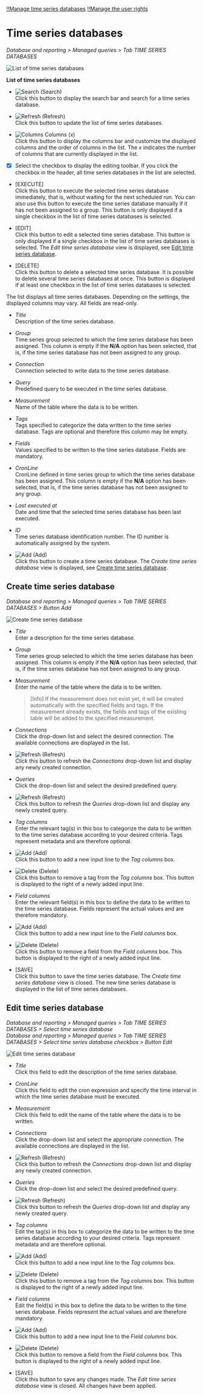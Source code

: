 [!!Manage time series databases](../Integration/03_ManageTimeSeriesDatabases.md)
[!!Manage the user rights](../Integration/05_ManageUserRights.md)

#  Time series databases

*Database and reporting > Managed queries > Tab TIME SERIES DATABASES*

![List of time series databases](../../Assets/Screenshots/DatabaseAndReporting/ManagedQueries/TimeSeriesDatabases/ListTimeSeriesDatabases.png "[List of time series databases]")

**List of time series databases**

- ![Search](../../Assets/Icons/Search.png "[Search]") (Search)   
    Click this button to display the search bar and search for a time series database. 

- ![Refresh](../../Assets/Icons/Refresh01.png "[Refresh]") (Refresh)   
    Click this button to update the list of time series databases. 

- ![Columns](../../Assets/Icons/Columns.png "[Columns]") Columns (x)   
    Click this button to display the columns bar and customize the displayed columns and the order of columns in the list. The *x* indicates the number of columns that are currently displayed in the list.

- [x]     
    Select the checkbox to display the editing toolbar. If you click the checkbox in the header, all time series databases in the list are selected.

- [EXECUTE]  
    Click this button to execute the selected time series database immediately, that is, without waiting for the next scheduled run. You can also use this button to execute the time series database manually if it has not been assigned to a group. This button is only displayed if a single checkbox in the list of time series databases is selected.

- [EDIT]  
    Click this button to edit a selected time series database. This button is only displayed if a single checkbox in the list of time series databases is selected. The *Edit time series database* view is displayed, see [Edit time series database](#edit-time-series-database).

- [DELETE]  
    Click this button to delete a selected time series database. It is possible to delete several time series databases at once. This button is displayed if at least one checkbox in the list of time series databases is selected.

[comment]: <> (Julian: Funktioniert es so wie bei Queries?)

The list displays all time series databases. Depending on the settings, the displayed columns may vary. All fields are read-only. 

- *Title*  
    Description of the time series database.

- *Group*  
    Time series group selected to which the time series database has been assigned. This column is empty if the **N/A** option has been selected, that is, if the time series database has not been assigned to any group. 

- *Connection*  
    Connection selected to write data to the time series database. 

- *Query*  
    Predefined query to be executed in the time series database.

- *Measurement*  
    Name of the table where the data is to be written.

- *Tags*  
    Tags specified to categorize the data written to the time series database. Tags are optional and therefore this column may be empty.

- *Fields*  
    Values specified to be written to the time series database. Fields are mandatory. 

- *CronLine*  
    CronLine defined in time series group to which the time series database has been assigned. This column is empty if the **N/A** option has been selected, that is, if the time series database has not been assigned to any group. 

- *Last executed at*  
    Date and time that the selected time series database has been last executed.

[comment]: <> (Julian: Ich habe auf EXECUTE geklickt, die Spalte zeigt aber nichts. Ich weiß nicht, ob daran liegt, dass meine Dummy-Verbindung nicht richtig funktioniert oder ob es generell ein Bug ist)

- *ID*  
    Time series database identification number. The ID number is automatically assigned by the system.

- ![Add](../../Assets/Icons/Plus01.png "[Add]") (Add)   
    Click this button to create a time series database. The *Create time series database* view is displayed, see [Create time series database](#create-time-series-database).  



## Create time series database

*Database and reporting > Managed queries > Tab TIME SERIES DATABASES > Button Add*

![Create time series database](../../Assets/Screenshots/DatabaseAndReporting/ManagedQueries/TimeSeriesDatabases/CreateTimeSeriesDatabase.png "[Create time series database]")

- *Title*  
    Enter a description for the time series database.

- *Group*  
    Time series group selected to which the time series database has been assigned. This column is empty if the **N/A** option has been selected, that is, if the time series database has not been assigned to any group. 



- *Measurement*  
    Enter the name of the table where the data is to be written. 
    
    > [Info] If the measurement does not exist yet, it will be created automatically with the specified fields and tags. If the measurement already exists, the fields and tags of the existing table will be added to the specified measurement.

- *Connections*  
    Click the drop-down list and select the desired connection. The available connections are displayed in the list.  

- ![Refresh](../../Assets/Icons/Refresh01.png "[Refresh]") (Refresh)  
    Click this button to refresh the *Connections* drop-down list and display any newly created connection.

- *Queries*  
    Click the drop-down list and select the desired predefined query.

- ![Refresh](../../Assets/Icons/Refresh01.png "[Refresh]") (Refresh)  
    Click this button to refresh the *Queries* drop-down list and display any newly created query.

- *Tag columns*  
    Enter the relevant tag(s) in this box to categorize the data to be written to the time series database according to your desired criteria. Tags represent metadata and are therefore optional.

- ![Add](../../Assets/Icons/Plus03.png "[Add]") (Add)  
    Click this button to add a new input line to the *Tag columns* box.

- ![Delete](../../Assets/Icons/Trash01.png "[Delete]") (Delete)  
    Click this button to remove a tag from the *Tag columns* box. This button is displayed to the right of a newly added input line.
    
- *Field columns*  
    Enter the relevant field(s) in this box to define the data to be written to the time series database. Fields represent the actual values and are therefore mandatory.

- ![Add](../../Assets/Icons/Plus03.png "[Add]") (Add)  
    Click this button to add a new input line to the *Field columns* box.

- ![Delete](../../Assets/Icons/Trash01.png "[Delete]") (Delete)  
    Click this button to remove a field from the *Field columns* box. This button is displayed to the right of a newly added input line.
- [SAVE]  
    Click this button to save the time series database. The *Create time series database* view is closed. The new time series database is displayed in the list of time series databases.



## Edit time series database

*Database and reporting > Managed queries > Tab TIME SERIES DATABASES > Select time series database*  
*Database and reporting > Managed queries > Tab TIME SERIES DATABASES > Select time series database checkbox > Button Edit*  

![Edit time series database](../../Assets/Screenshots/DatabaseAndReporting/ManagedQueries/TimeSeriesDatabases/EditTimeSeriesDatabase.png "[Edit time series database]")

- *Title*  
    Click this field to edit the description of the time series database.

- *CronLine*  
    Click this field to edit the cron expression and specify the time interval in which the time series database must be executed.

- *Measurement*  
    Click this field to edit the name of the table where the data is to be written. 

- *Connections*  
    Click the drop-down list and select the appropriate connection. The available connections are displayed in the list.  

- ![Refresh](../../Assets/Icons/Refresh01.png "[Refresh]") (Refresh)  
    Click this button to refresh the *Connections* drop-down list and display any newly created connection.
    
- *Queries*  
    Click the drop-down list and select the desired predefined query.

- ![Refresh](../../Assets/Icons/Refresh01.png "[Refresh]") (Refresh)  
    Click this button to refresh the *Queries* drop-down list and display any newly created query.
  
- *Tag columns*  
    Edit the tag(s) in this box to categorize the data to be written to the time series database according to your desired criteria. Tags represent metadata and are therefore optional.

- ![Add](../../Assets/Icons/Plus03.png "[Add]") (Add)  
    Click this button to add a new input line to the *Tag columns* box.

- ![Delete](../../Assets/Icons/Trash01.png "[Delete]") (Delete)  
    Click this button to remove a tag from the *Tag columns* box. This button is displayed to the right of a newly added input line.
    
- *Field columns*  
    Edit the field(s) in this box to define the data to be written to the time series database. Fields represent the actual values and are therefore mandatory.

- ![Add](../../Assets/Icons/Plus03.png "[Add]") (Add)  
    Click this button to add a new input line to the *Field columns* box.

- ![Delete](../../Assets/Icons/Trash01.png "[Delete]") (Delete)  
    Click this button to remove a field from the *Field columns* box. This button is displayed to the right of a newly added input line.

- [SAVE]  
    Click this button to save any changes made. The *Edit time series database* view is closed. All changes have been applied.